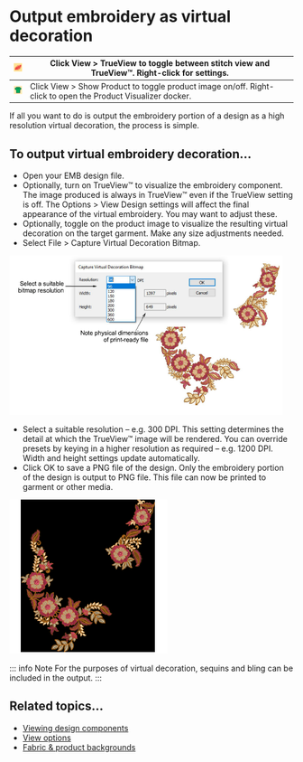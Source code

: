 # Output embroidery as virtual decoration

| ![TrueView.png](assets/TrueView.png)       | Click View > TrueView to toggle between stitch view and TrueView™. Right-click for settings.                |
| ------------------------------------------ | ------------------------------------------------------------------------------------------------------------ |
| ![ShowProduct.png](assets/ShowProduct.png) | Click View > Show Product to toggle product image on/off. Right-click to open the Product Visualizer docker. |

If all you want to do is output the embroidery portion of a design as a high resolution virtual decoration, the process is simple.

## To output virtual embroidery decoration...

- Open your EMB design file.
- Optionally, turn on TrueView™ to visualize the embroidery component. The image produced is always in TrueView™ even if the TrueView setting is off. The Options > View Design settings will affect the final appearance of the virtual embroidery. You may want to adjust these.
- Optionally, toggle on the product image to visualize the resulting virtual decoration on the target garment. Make any size adjustments needed.
- Select File > Capture Virtual Decoration Bitmap.

![mixed00003.png](assets/mixed00003.png)

- Select a suitable resolution – e.g. 300 DPI. This setting determines the detail at which the TrueView™ image will be rendered. You can override presets by keying in a higher resolution as required – e.g. 1200 DPI. Width and height settings update automatically.
- Click OK to save a PNG file of the design. Only the embroidery portion of the design is output to PNG file. This file can now be printed to garment or other media.

![EmbrodieryOnlyVirtualDecorationPNGFile.png](assets/EmbrodieryOnlyVirtualDecorationPNGFile.png)

::: info Note
For the purposes of virtual decoration, sequins and bling can be included in the output.
:::

## Related topics...

- [Viewing design components](../../Basics/view/Viewing_design_components)
- [View options](../../Setup/settings/View_options)
- [Fabric & product backgrounds](../../Digitizing/colorways/Fabric_product_backgrounds)
